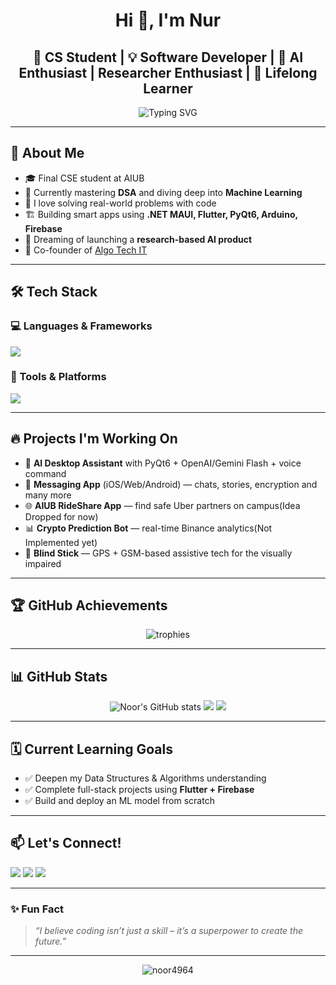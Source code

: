 <!-- Profile Header -->
<h1 align="center">Hi 👋, I'm Nur</h1>
<h2 align="center">🚀 CS Student | 💡 Software Developer | 🎯 AI Enthusiast | Researcher Enthusiast | 💬 Lifelong Learner</h2>

<p align="center">
  <img src="https://readme-typing-svg.demolab.com?font=Fira+Code&pause=1000&color=F72585&center=true&vCenter=true&width=435&lines=Code.+Create.+Innovate.;Exploring+AI+%26+ML+with+Python;Building+with+C%23%2C+Flutter%2C+.NET+MAUI;Connecting+Tech+to+Real+Life!" alt="Typing SVG" />
</p>

---

## 🚀 About Me

- 🎓 Final CSE student at AIUB  
- 🧠 Currently mastering **DSA** and diving deep into **Machine Learning**
- 💬 I love solving real-world problems with code  
- 🏗️ Building smart apps using **.NET MAUI, Flutter, PyQt6, Arduino, Firebase**
- 🧪 Dreaming of launching a **research-based AI product**  
- 🏢 Co-founder of [Algo Tech IT](#)

---

## 🛠️ Tech Stack

### 💻 Languages & Frameworks
<p align="left">
  <img src="https://skillicons.dev/icons?i=python,cpp,cs,java,dart,js,ts,html,css" />
</p>

### 🧰 Tools & Platforms
<p align="left">
  <img src="https://skillicons.dev/icons?i=vscode,git,github,figma,flutter,dotnet,postgres,mysql,arduino,linux" />
</p>

---

## 🔥 Projects I'm Working On

- 🤖 **AI Desktop Assistant** with PyQt6 + OpenAI/Gemini Flash + voice command
- 📱 **Messaging App** (iOS/Web/Android) — chats, stories, encryption and many more
- 🌐 **AIUB RideShare App** — find safe Uber partners on campus(Idea Dropped for now)
- 📊 **Crypto Prediction Bot** — real-time Binance analytics(Not Implemented yet)
- 🦯 **Blind Stick** — GPS + GSM-based assistive tech for the visually impaired


---

## 🏆 GitHub Achievements

<p align="center">
  <img src="https://github-profile-trophy.vercel.app/?username=noor4964&theme=tokyonight&margin-w=10&row=2&column=4" alt="trophies" />
</p>

---

## 📊 GitHub Stats

<p align="center">
  <img src="https://github-readme-stats.vercel.app/api?username=noor4964&show_icons=true&theme=radical&border_radius=15" alt="Noor's GitHub stats" />
  <img src="https://github-readme-streak-stats.herokuapp.com/?user=noor4964&theme=radical&hide_border=true" />
  <img src="https://github-readme-stats.vercel.app/api/top-langs/?username=noor4964&layout=compact&theme=radical" />
</p>

---

## 🗓️ Current Learning Goals

- ✅ Deepen my Data Structures & Algorithms understanding  
- ✅ Complete full-stack projects using **Flutter + Firebase**  
- ✅ Build and deploy an ML model from scratch  

---

## 📫 Let's Connect!

<p align="left">
  <a href="mailto:noor.alam2002@outlook.com"><img src="https://img.shields.io/badge/Gmail-D14836?style=for-the-badge&logo=gmail&logoColor=white"/></a>
  <a href="https://www.linkedin.com/in/nur-alam4964/"><img src="https://img.shields.io/badge/LinkedIn-0077B5?style=for-the-badge&logo=linkedin&logoColor=white"/></a>
  <a href="https://github.com/noor4964"><img src="https://img.shields.io/badge/GitHub-181717?style=for-the-badge&logo=github&logoColor=white"/></a>
  <!-- Add more if you want (e.g., YouTube, Medium, Twitter) -->
</p>

---

### ✨ Fun Fact

> *“I believe coding isn’t just a skill – it’s a superpower to create the future.”*

---

<p align="center">
  <img src="https://komarev.com/ghpvc/?username=noor4964&label=Profile%20views&color=0e75b6&style=flat" alt="noor4964" />
</p>
